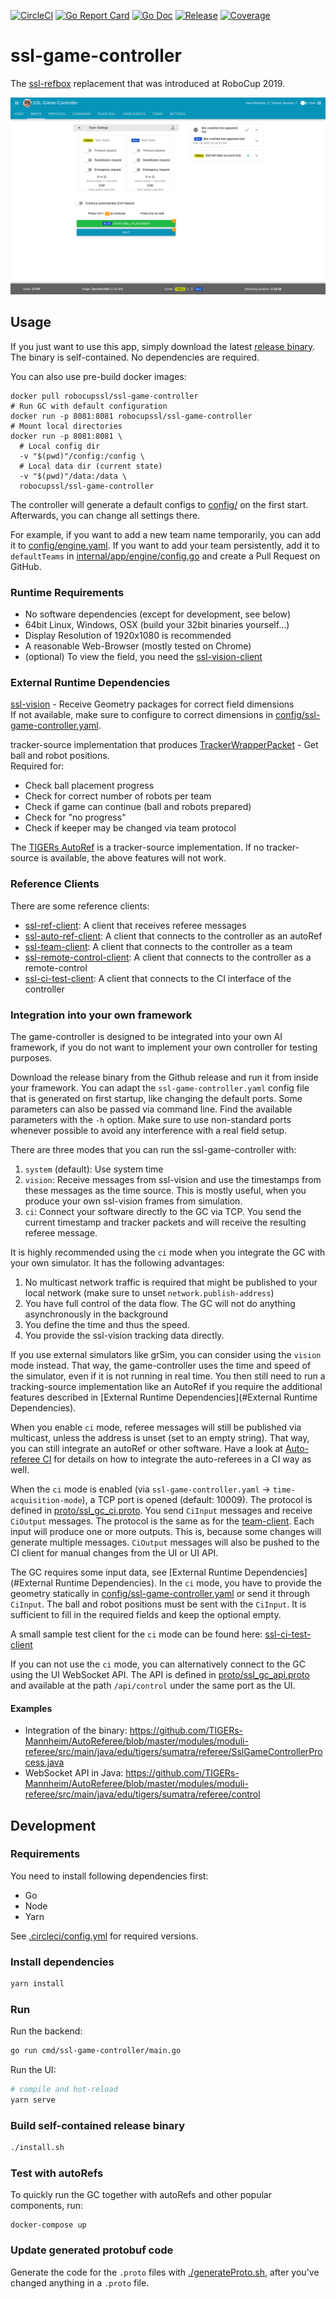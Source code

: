 [![CircleCI](https://circleci.com/gh/RoboCup-SSL/ssl-game-controller/tree/master.svg?style=svg)](https://circleci.com/gh/RoboCup-SSL/ssl-game-controller/tree/master)
[![Go Report Card](https://goreportcard.com/badge/github.com/RoboCup-SSL/ssl-game-controller?style=flat-square)](https://goreportcard.com/report/github.com/RoboCup-SSL/ssl-game-controller)
[![Go Doc](https://img.shields.io/badge/godoc-reference-blue.svg?style=flat-square)](https://godoc.org/github.com/RoboCup-SSL/ssl-game-controller)
[![Release](https://img.shields.io/github/release/RoboCup-SSL/ssl-game-controller.svg?style=flat-square)](https://github.com/RoboCup-SSL/ssl-game-controller/releases/latest)
[![Coverage](https://img.shields.io/badge/coverage-report-blue.svg)](https://circleci.com/api/v1.1/project/github/RoboCup-SSL/ssl-game-controller/latest/artifacts/0/coverage?branch=master)

# ssl-game-controller

The [ssl-refbox](https://github.com/RoboCup-SSL/ssl-refbox) replacement that was introduced at RoboCup 2019.

![Screenshot of Interface](./doc/screenshot_interface.png)

## Usage
If you just want to use this app, simply download the latest [release binary](https://github.com/RoboCup-SSL/ssl-game-controller/releases/latest). The binary is self-contained. No dependencies are required.

You can also use pre-build docker images:
```shell script
docker pull robocupssl/ssl-game-controller
# Run GC with default configuration
docker run -p 8081:8081 robocupssl/ssl-game-controller
# Mount local directories 
docker run -p 8081:8081 \
  # Local config dir
  -v "$(pwd)"/config:/config \
  # Local data dir (current state)
  -v "$(pwd)"/data:/data \
  robocupssl/ssl-game-controller
```

The controller will generate a default configs to [config/](./config/) on the first start. Afterwards, you can change all settings there.

For example, if you want to add a new team name temporarily, you can add it to [config/engine.yaml](./config/engine.yaml). If you want to add your team persistently, add it to `defaultTeams` in [internal/app/engine/config.go](internal/app/engine/config.go) and create a Pull Request on GitHub.

### Runtime Requirements
 * No software dependencies (except for development, see below)
 * 64bit Linux, Windows, OSX (build your 32bit binaries yourself...)
 * Display Resolution of 1920x1080 is recommended
 * A reasonable Web-Browser (mostly tested on Chrome)
 * (optional) To view the field, you need the [ssl-vision-client](https://github.com/RoboCup-SSL/ssl-vision-client)

### External Runtime Dependencies
[ssl-vision](https://github.com/RoboCup-SSL/ssl-vision) - Receive Geometry packages for correct field dimensions   
If not available, make sure to configure to correct dimensions in [config/ssl-game-controller.yaml](config/ssl-game-controller.yaml).

tracker-source implementation that produces
[TrackerWrapperPacket](https://github.com/RoboCup-SSL/ssl-vision/blob/master/src/shared/proto/messages_robocup_ssl_wrapper_tracked.proto) - 
Get ball and robot positions.      
Required for:
 * Check ball placement progress
 * Check for correct number of robots per team
 * Check if game can continue (ball and robots prepared)
 * Check for "no progress"
 * Check if keeper may be changed via team protocol

The [TIGERs AutoRef](https://github.com/TIGERs-Mannheim/AutoReferee) is a tracker-source implementation.
If no tracker-source is available, the above features will not work.

### Reference Clients
There are some reference clients:
 * [ssl-ref-client](./cmd/ssl-ref-client): A client that receives referee messages
 * [ssl-auto-ref-client](./cmd/ssl-auto-ref-client/README.md): A client that connects to the controller as an autoRef
 * [ssl-team-client](./cmd/ssl-team-client/README.md): A client that connects to the controller as a team
 * [ssl-remote-control-client](./cmd/ssl-remote-control-client/README.md): A client that connects to the controller as a remote-control
 * [ssl-ci-test-client](./cmd/ssl-ci-test-client/README.md): A client that connects to the CI interface of the controller
 
### Integration into your own framework
The game-controller is designed to be integrated into your own AI framework, if you do not want to implement your own controller for testing purposes.

Download the release binary from the Github release and run it from inside your framework.
You can adapt the `ssl-game-controller.yaml` config file that is generated on first startup,
like changing the default ports. Some parameters can also be passed via command line.
Find the available parameters with the `-h` option.
Make sure to use non-standard ports whenever possible to avoid any interference with a real field setup.

There are three modes that you can run the ssl-game-controller with:

1. `system` (default): Use system time
2. `vision`: Receive messages from ssl-vision and use the timestamps from these messages as the time source. This is mostly useful, when you produce your own ssl-vision frames from simulation.
3. `ci`: Connect your software directly to the GC via TCP. You send the current timestamp and tracker packets and will receive the resulting referee message.

It is highly recommended using the `ci` mode when you integrate the GC with your own simulator.
It has the following advantages:

1. No multicast network traffic is required that might be published to your local network (make sure to unset `network.publish-address`)
2. You have full control of the data flow. The GC will not do anything asynchronously in the background
3. You define the time and thus the speed.
4. You provide the ssl-vision tracking data directly.

If you use external simulators like grSim, you can consider using the `vision` mode instead.
That way, the game-controller uses the time and speed of the simulator, even if it is not
running in real time. You then still need to run a tracking-source implementation like an AutoRef
if you require the additional features described in [External Runtime Dependencies](#External Runtime Dependencies).

When you enable `ci` mode, referee messages will still be published via multicast,
unless the address is unset (set to an empty string). That way, you can still integrate
an autoRef or other software. Have a look at [Auto-referee CI](doc/AutoRefCi.md) for details on how to integrate the auto-referees in a CI way as well.

When the `ci` mode is enabled (via `ssl-game-controller.yaml` -> `time-acquisition-mode`),
a TCP port is opened (default: 10009). The protocol is defined in [proto/ssl_gc_ci.proto](./proto/ssl_gc_ci.proto).
You send `CiInput` messages and receive `CiOutput` messages. The protocol is the same as for the [team-client](./cmd/ssl-team-client/README.md).
Each input will produce one or more outputs.
This is, because some changes will generate multiple messages.
`CiOutput` messages will also be pushed to the CI client for manual changes from the UI or UI API.

The GC requires some input data, see [External Runtime Dependencies](#External Runtime Dependencies).
In the `ci` mode, you have to provide the geometry statically in [config/ssl-game-controller.yaml](config/ssl-game-controller.yaml) or send it through `CiInput`.
The ball and robot positions must be sent with the `CiInput`.
It is sufficient to fill in the required fields and keep the optional empty.

A small sample test client for the `ci` mode can be found here: [ssl-ci-test-client](./cmd/ssl-ci-test-client/README.md)

If you can not use the `ci` mode, you can alternatively connect to the GC using the UI WebSocket API.
The API is defined in [proto/ssl_gc_api.proto](./proto/ssl_gc_api.proto) and available at the path `/api/control`
under the same port as the UI.

#### Examples
 * Integration of the binary: https://github.com/TIGERs-Mannheim/AutoReferee/blob/master/modules/moduli-referee/src/main/java/edu/tigers/sumatra/referee/SslGameControllerProcess.java
 * WebSocket API in Java: https://github.com/TIGERs-Mannheim/AutoReferee/blob/master/modules/moduli-referee/src/main/java/edu/tigers/sumatra/referee/control

## Development

### Requirements
You need to install following dependencies first: 
 * Go
 * Node
 * Yarn
 
See [.circleci/config.yml](.circleci/config.yml) for required versions. 

### Install dependencies
```bash
yarn install
```

### Run
Run the backend:
```bash
go run cmd/ssl-game-controller/main.go
```

Run the UI:
```bash
# compile and hot-reload
yarn serve
```

### Build self-contained release binary
```bash
./install.sh
```

### Test with autoRefs
To quickly run the GC together with autoRefs and other popular components, run:
```shell
docker-compose up
```

### Update generated protobuf code
Generate the code for the `.proto` files with [./generateProto.sh](./generateProto.sh), 
after you've changed anything in a `.proto` file.
  
